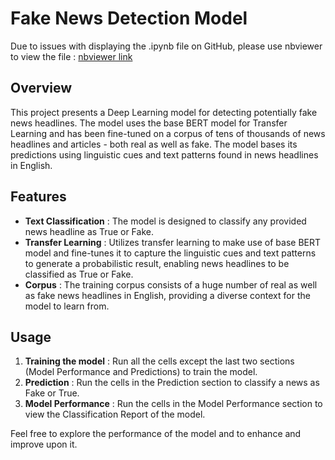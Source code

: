 # Fake News Detection Model

Due to issues with displaying the .ipynb file on GitHub, please use nbviewer to view the file : [nbviewer link](https://nbviewer.org/github/AcidicArmadillo/Fake-news-detection/blob/master/Fake_News_Detection.ipynb)

## Overview

This project presents a Deep Learning model for detecting potentially fake news headlines. The model uses the base BERT model for Transfer Learning and has been fine-tuned on a corpus of tens of thousands of news headlines and articles - both real as well as fake. The model bases its predictions using linguistic cues and text patterns found in news headlines in English.

## Features

- **Text Classification** : The model is designed to classify any provided news headline as True or Fake.
- **Transfer Learning** : Utilizes transfer learning to make use of base BERT model and fine-tunes it to capture the linguistic cues and text patterns to generate a probabilistic result, enabling news headlines to be classified as True or Fake.
- **Corpus** :  The training corpus consists of a huge number of real as well as fake news headlines in English, providing a diverse context for the model to learn from.

## Usage

1. **Training the model** : Run all the cells except the last two sections (Model Performance and Predictions) to train the model.
2. **Prediction** : Run the cells in the Prediction section to classify a news as Fake or True.
3. **Model Performance** : Run the cells in the Model Performance section to view the Classification Report of the model.


Feel free to explore the performance of the model and to enhance and improve upon it. 
